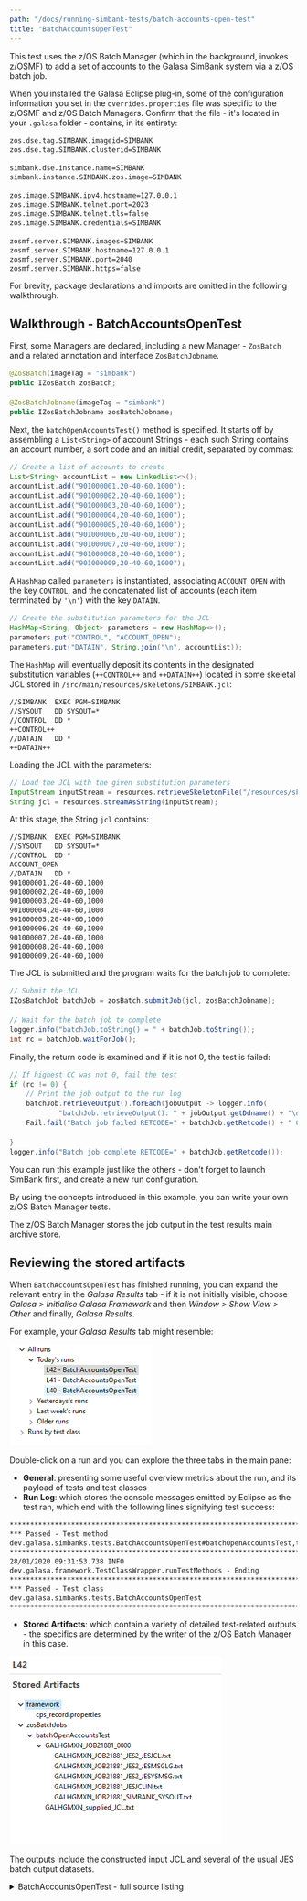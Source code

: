 ```yaml
---
path: "/docs/running-simbank-tests/batch-accounts-open-test"
title: "BatchAccountsOpenTest"
---
```

This test uses the z/OS Batch Manager (which in the background, invokes z/OSMF) to add a set of accounts to the Galasa SimBank system via a z/OS batch job.

When you installed the Galasa Eclipse plug-in, some of the configuration information you set in the `overrides.properties` file was specific to the z/OSMF and z/OS Batch Managers. Confirm that the file - it's located in your `.galasa` folder - contains, in its entirety:

```properties
zos.dse.tag.SIMBANK.imageid=SIMBANK
zos.dse.tag.SIMBANK.clusterid=SIMBANK

simbank.dse.instance.name=SIMBANK
simbank.instance.SIMBANK.zos.image=SIMBANK

zos.image.SIMBANK.ipv4.hostname=127.0.0.1
zos.image.SIMBANK.telnet.port=2023
zos.image.SIMBANK.telnet.tls=false
zos.image.SIMBANK.credentials=SIMBANK

zosmf.server.SIMBANK.images=SIMBANK
zosmf.server.SIMBANK.hostname=127.0.0.1
zosmf.server.SIMBANK.port=2040
zosmf.server.SIMBANK.https=false
```

For brevity, package declarations and imports are omitted in the following walkthrough.

## Walkthrough - BatchAccountsOpenTest

First, some Managers are declared, including a new Manager - `ZosBatch` and a related annotation and interface `ZosBatchJobname`.

```java
@ZosBatch(imageTag = "simbank")
public IZosBatch zosBatch;

@ZosBatchJobname(imageTag = "simbank")
public IZosBatchJobname zosBatchJobname;
```
Next, the `batchOpenAccountsTest()` method is specified. It starts off by assembling a `List<String>` of account Strings - each such String contains an account number, a sort code and an initial credit, separated by commas:

```java
// Create a list of accounts to create
List<String> accountList = new LinkedList<>();
accountList.add("901000001,20-40-60,1000");
accountList.add("901000002,20-40-60,1000");
accountList.add("901000003,20-40-60,1000");
accountList.add("901000004,20-40-60,1000");
accountList.add("901000005,20-40-60,1000");
accountList.add("901000006,20-40-60,1000");
accountList.add("901000007,20-40-60,1000");
accountList.add("901000008,20-40-60,1000");
accountList.add("901000009,20-40-60,1000");
```

A `HashMap` called `parameters` is instantiated, associating `ACCOUNT_OPEN` with the key `CONTROL`, and the concatenated list of accounts (each item terminated by `'\n'`) with the key `DATAIN`.

```java
// Create the substitution parameters for the JCL
HashMap<String, Object> parameters = new HashMap<>();
parameters.put("CONTROL", "ACCOUNT_OPEN");
parameters.put("DATAIN", String.join("\n", accountList));
```

The `HashMap` will eventually deposit its contents in the designated substitution variables (`++CONTROL++` and `++DATAIN++`) located in some skeletal JCL stored in `/src/main/resources/skeletons/SIMBANK.jcl`:

```
//SIMBANK  EXEC PGM=SIMBANK
//SYSOUT   DD SYSOUT=*
//CONTROL  DD *
++CONTROL++
//DATAIN   DD *
++DATAIN++
```
Loading the JCL with the parameters:
```java
// Load the JCL with the given substitution parameters
InputStream inputStream = resources.retrieveSkeletonFile("/resources/skeletons/SIMBANK.jcl", parameters);
String jcl = resources.streamAsString(inputStream);
```
At this stage, the String `jcl` contains:
```
//SIMBANK  EXEC PGM=SIMBANK
//SYSOUT   DD SYSOUT=*
//CONTROL  DD *
ACCOUNT_OPEN
//DATAIN   DD *
901000001,20-40-60,1000
901000002,20-40-60,1000
901000003,20-40-60,1000
901000004,20-40-60,1000
901000005,20-40-60,1000
901000006,20-40-60,1000
901000007,20-40-60,1000
901000008,20-40-60,1000
901000009,20-40-60,1000
```
The JCL is submitted and the program waits for the batch job to complete:
```java
// Submit the JCL
IZosBatchJob batchJob = zosBatch.submitJob(jcl, zosBatchJobname);

// Wait for the batch job to complete
logger.info("batchJob.toString() = " + batchJob.toString());
int rc = batchJob.waitForJob();
```
Finally, the return code is examined and if it is not 0, the test is failed:
```java
// If highest CC was not 0, fail the test
if (rc != 0) {
	// Print the job output to the run log
	batchJob.retrieveOutput().forEach(jobOutput -> logger.info(
			"batchJob.retrieveOutput(): " + jobOutput.getDdname() + "\n" + jobOutput.getRecords() + "\n"));
	Fail.fail("Batch job failed RETCODE=" + batchJob.getRetcode() + " Check batch job output");

}
logger.info("Batch job complete RETCODE=" + batchJob.getRetcode());
```
You can run this example just like the others - don't forget to launch SimBank first, and create a new run configuration.

By using the concepts introduced in this example, you can write your own z/OS Batch Manager tests.

The z/OS Batch Manager stores the job output in the test results main archive store.

## Reviewing the stored artifacts
When `BatchAccountsOpenTest` has finished running, you can expand the relevant entry in the *Galasa Results* tab - if it is not initially visible, choose *Galasa > Initialise Galasa Framework* and then *Window > Show View > Other* and finally, *Galasa Results*. 

For example, your *Galasa Results* tab might resemble:

![Galasa Results](./galasa-results.png)

Double-click on a run and you can explore the three tabs in the main pane:

* <b>General</b>: presenting some useful overview metrics about the run, and its payload of tests and test classes
* <b>Run Log</b>: which stores the console messages emitted by Eclipse as the test ran, which end with the following lines signifying test success:

```
****************************************************************************************************
*** Passed - Test method dev.galasa.simbanks.tests.BatchAccountsOpenTest#batchOpenAccountsTest,type=Test
****************************************************************************************************
28/01/2020 09:31:53.738 INFO dev.galasa.framework.TestClassWrapper.runTestMethods - Ending
****************************************************************************************************
*** Passed - Test class dev.galasa.simbanks.tests.BatchAccountsOpenTest
****************************************************************************************************

```

* <b>Stored Artifacts</b>: which contain a variety of detailed test-related outputs - the specifics are determined by the writer of the z/OS Batch Manager in this case.

![Stored Artifacts](./stored-artifacts.png)

The outputs include the constructed input JCL and several of the usual JES batch output datasets.

<details>
<summary>BatchAccountsOpenTest - full source listing</summary>

```java
package dev.galasa.simbanks.tests;

import java.io.IOException;
import java.io.InputStream;
import java.util.HashMap;
import java.util.LinkedList;
import java.util.List;

import org.apache.commons.logging.Log;
import org.assertj.core.api.Fail;

import dev.galasa.Test;
import dev.galasa.artifact.ArtifactManager;
import dev.galasa.artifact.IArtifactManager;
import dev.galasa.artifact.IBundleResources;
import dev.galasa.artifact.TestBundleResourceException;
import dev.galasa.core.manager.Logger;
import dev.galasa.zos.IZosImage;
import dev.galasa.zos.ZosImage;
import dev.galasa.zosbatch.IZosBatch;
import dev.galasa.zosbatch.IZosBatchJob;
import dev.galasa.zosbatch.IZosBatchJobname;
import dev.galasa.zosbatch.ZosBatch;
import dev.galasa.zosbatch.ZosBatchException;
import dev.galasa.zosbatch.ZosBatchJobname;

@Test
public class BatchAccountsOpenTest {

	@ZosImage(imageTag = "simbank")
	public IZosImage image;

	@ZosBatch(imageTag = "simbank")
	public IZosBatch zosBatch;

	@ZosBatchJobname(imageTag = "simbank")
	public IZosBatchJobname zosBatchJobname;

	@ArtifactManager
	public IArtifactManager artifacts;

	@Logger
	public Log logger;

	/**
	 * Test which uses the SIMBANK batch job to open a number of new accounts. The
	 * test passes if the job completes successfully (RC=0000)
	 * 
	 * @throws TestBundleResourceException
	 * @throws IOException
	 * @throws ZosBatchException
	 */
	@Test
	public void batchOpenAccountsTest() throws TestBundleResourceException, IOException, ZosBatchException {
		// Create a list of accounts to create
		List<String> accountList = new LinkedList<>();
		accountList.add("901000001,20-40-60,1000");
		accountList.add("901000002,20-40-60,1000");
		accountList.add("901000003,20-40-60,1000");
		accountList.add("901000004,20-40-60,1000");
		accountList.add("901000005,20-40-60,1000");
		accountList.add("901000006,20-40-60,1000");
		accountList.add("901000007,20-40-60,1000");
		accountList.add("901000008,20-40-60,1000");
		accountList.add("901000009,20-40-60,1000");

		// Create the substitution parameters for the JCL
		HashMap<String, Object> parameters = new HashMap<>();
		parameters.put("CONTROL", "ACCOUNT_OPEN");
		parameters.put("DATAIN", String.join("\n", accountList));

		// Load the JCL with the given substitution parameters
		IBundleResources resources = artifacts.getBundleResources(this.getClass());
		InputStream inputStream = resources.retrieveSkeletonFile("/resources/skeletons/SIMBANK.jcl", parameters);
		String jcl = resources.streamAsString(inputStream);

		// Submit the JCL
		IZosBatchJob batchJob = zosBatch.submitJob(jcl, zosBatchJobname);

		// Wait for the batch job to complete
		logger.info("batchJob.toString() = " + batchJob.toString());
		int rc = batchJob.waitForJob();

		// If highest CC was not 0, fail the test
		if (rc != 0) {
			// Print the job output to the run log
			batchJob.retrieveOutput().forEach(jobOutput -> logger.info(
					"batchJob.retrieveOutput(): " + jobOutput.getDdname() + "\n" + jobOutput.getRecords() + "\n"));
			Fail.fail("Batch job failed RETCODE=" + batchJob.getRetcode() + " Check batch job output");

		}
		logger.info("Batch job complete RETCODE=" + batchJob.getRetcode());
	}
}

```
</details>
